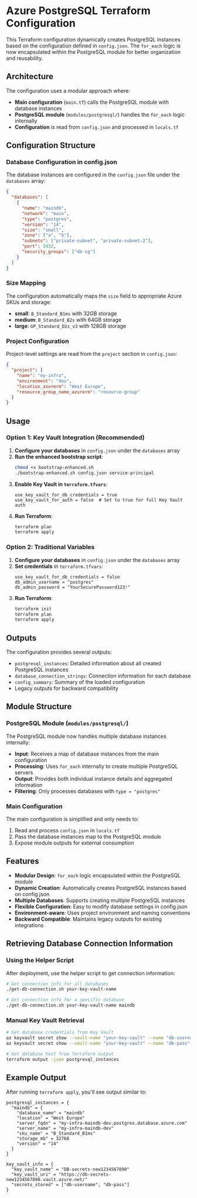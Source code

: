 # Azure PostgreSQL Terraform Configuration

This Terraform configuration dynamically creates PostgreSQL instances based on the configuration defined in `config.json`. The `for_each` logic is now encapsulated within the PostgreSQL module for better organization and reusability.

## Architecture

The configuration uses a modular approach where:
- **Main configuration** (`main.tf`) calls the PostgreSQL module with database instances
- **PostgreSQL module** (`modules/postgresql/`) handles the `for_each` logic internally
- **Configuration** is read from `config.json` and processed in `locals.tf`

## Configuration Structure

### Database Configuration in config.json

The database instances are configured in the `config.json` file under the `databases` array:

```json
{
  "databases": [
    {
      "name": "maindb",
      "network": "main",
      "type": "postgres",
      "version": "14",
      "size": "small",
      "zone": ["a", "b"],
      "subnets": ["private-subnet", "private-subnet-2"],
      "port": 5432,
      "security_groups": ["db-sg"]
    }
  ]
}
```

### Size Mapping

The configuration automatically maps the `size` field to appropriate Azure SKUs and storage:

- **small**: `B_Standard_B1ms` with 32GB storage
- **medium**: `B_Standard_B2s` with 64GB storage  
- **large**: `GP_Standard_D2s_v3` with 128GB storage

### Project Configuration

Project-level settings are read from the `project` section in `config.json`:

```json
{
  "project": {
    "name": "my-infra",
    "environment": "dev",
    "location_azurerm": "West Europe",
    "resource_group_name_azurerm": "resource-group"
  }
}
```

## Usage

### Option 1: Key Vault Integration (Recommended)

1. **Configure your databases** in `config.json` under the `databases` array
2. **Run the enhanced bootstrap script**:
   ```bash
   chmod +x bootstrap-enhanced.sh
   ./bootstrap-enhanced.sh config.json service-principal
   ```
3. **Enable Key Vault in `terraform.tfvars`**:
   ```hcl
   use_key_vault_for_db_credentials = true
   use_key_vault_for_auth = false  # Set to true for full Key Vault auth
   ```
4. **Run Terraform**:
   ```bash
   terraform plan
   terraform apply
   ```

### Option 2: Traditional Variables

1. **Configure your databases** in `config.json` under the `databases` array
2. **Set credentials** in `terraform.tfvars`:
   ```hcl
   use_key_vault_for_db_credentials = false
   db_admin_username = "postgres"
   db_admin_password = "YourSecurePassword123!"
   ```
3. **Run Terraform**:
   ```bash
   terraform init
   terraform plan
   terraform apply
   ```

## Outputs

The configuration provides several outputs:

- `postgresql_instances`: Detailed information about all created PostgreSQL instances
- `database_connection_strings`: Connection information for each database
- `config_summary`: Summary of the loaded configuration
- Legacy outputs for backward compatibility

## Module Structure

### PostgreSQL Module (`modules/postgresql/`)

The PostgreSQL module now handles multiple database instances internally:

- **Input**: Receives a map of database instances from the main configuration
- **Processing**: Uses `for_each` internally to create multiple PostgreSQL servers
- **Output**: Provides both individual instance details and aggregated information
- **Filtering**: Only processes databases with `type = "postgres"`

### Main Configuration

The main configuration is simplified and only needs to:
1. Read and process `config.json` in `locals.tf`
2. Pass the database instances map to the PostgreSQL module
3. Expose module outputs for external consumption

## Features

- **Modular Design**: `for_each` logic encapsulated within the PostgreSQL module
- **Dynamic Creation**: Automatically creates PostgreSQL instances based on config.json
- **Multiple Databases**: Supports creating multiple PostgreSQL instances
- **Flexible Configuration**: Easy to modify database settings in config.json
- **Environment-aware**: Uses project environment and naming conventions
- **Backward Compatible**: Maintains legacy outputs for existing integrations

## Retrieving Database Connection Information

### Using the Helper Script

After deployment, use the helper script to get connection information:

```bash
# Get connection info for all databases
./get-db-connection.sh your-key-vault-name

# Get connection info for a specific database
./get-db-connection.sh your-key-vault-name maindb
```

### Manual Key Vault Retrieval

```bash
# Get database credentials from Key Vault
az keyvault secret show --vault-name "your-key-vault" --name "db-username" --query "value" -o tsv
az keyvault secret show --vault-name "your-key-vault" --name "db-pass" --query "value" -o tsv

# Get database host from Terraform output
terraform output -json postgresql_instances
```

## Example Output

After running `terraform apply`, you'll see output similar to:

```
postgresql_instances = {
  "maindb" = {
    "database_name" = "maindb"
    "location" = "West Europe"
    "server_fqdn" = "my-infra-maindb-dev.postgres.database.azure.com"
    "server_name" = "my-infra-maindb-dev"
    "sku_name" = "B_Standard_B1ms"
    "storage_mb" = 32768
    "version" = "14"
  }
}

key_vault_info = {
  "key_vault_name" = "DB-secrets-new1234567890"
  "key_vault_uri" = "https://db-secrets-new1234567890.vault.azure.net/"
  "secrets_stored" = ["db-username", "db-pass"]
}
``` 